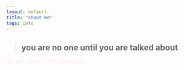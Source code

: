 ```yaml
---
layout: default
title: "about me"
tags: info
---
```


> ## you are no one until you are talked about
<p style="color: #f8e3e8; size: 11px; font-family: courier;"> so get your shit straight</p>